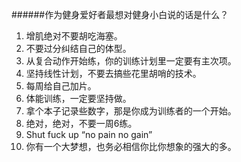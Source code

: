 ######作为健身爱好者最想对健身小白说的话是什么？ 

1. 增肌绝对不要胡吃海塞。
2. 不要过分纠结自己的体型。
3. 从复合动作开始练，你的训练计划里一定要有主次项。
4. 坚持线性计划，不要去搞些花里胡哨的技术。
5. 每周给自己加片。
6. 体能训练，一定要坚持做。
7. 拿个本子记录些数字，那是你成为训练者的一个开始。
8. 绝对，绝对，不要一周6练。
9. Shut fuck up “no pain no gain”
10. 你有一个大梦想，也务必相信你比你想象的强大的多。
